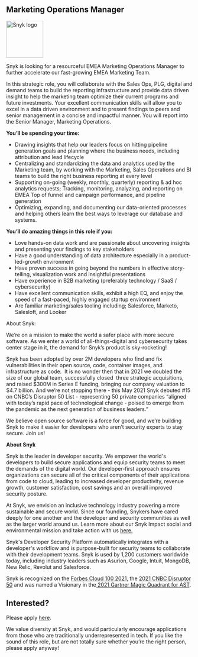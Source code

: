 Marketing Operations Manager 
---

<img src="https://res.cloudinary.com/snyk/image/upload/v1537345894/press-kit/brand/logo-black.png" width="100" alt="Snyk logo" />

<p><span style="font-weight: 400;">Snyk is looking for a resourceful EMEA Marketing Operations Manager to further accelerate our fast-growing EMEA Marketing Team.&nbsp;</span></p>
<p><span style="font-weight: 400;">In this strategic role, you will collaborate with the Sales Ops, PLG, digital and demand teams to build the reporting infrastructure and provide data driven insight to help the marketing team optimize their current programs and future investments. </span><span style="font-weight: 400;">Your excellent communication skills will allow you to excel in a data driven environment and to present findings to peers and senior management in a concise and impactful manner.&nbsp;</span><span style="font-weight: 400;">You will report into the Senior Manager, Marketing Operations.</span></p>
<p><strong>You’ll be spending your time:</strong></p>
<ul>
<li style="font-weight: 400;"><span style="font-weight: 400;">Drawing insights that help our leaders focus on hitting pipeline generation goals and planning where the business needs, including attribution and lead lifecycle&nbsp;</span></li>
<li style="font-weight: 400;"><span style="font-weight: 400;">Centralizing and standardizing the data and analytics used by the Marketing team, by working with the Marketing, Sales Operations and BI teams to build the right business reporting at every level</span></li>
<li style="font-weight: 400;"><span style="font-weight: 400;">Supporting on-going (weekly, monthly, quarterly) reporting &amp; ad hoc analytics requests; Tracking, monitoring, analyzing, and reporting on EMEA Top of funnel and campaign performance, and pipeline generation</span></li>
<li style="font-weight: 400;"><span style="font-weight: 400;">Optimizing, expanding, and documenting our data-oriented processes and helping others learn the best ways to leverage our database and systems.</span></li>
</ul>
<p><strong>You’ll do amazing things in this role if you:</strong></p>
<ul>
<li style="font-weight: 400;"><span style="font-weight: 400;">Love hands-on data work and are passionate about uncovering insights and presenting your findings to key stakeholders</span></li>
<li style="font-weight: 400;"><span style="font-weight: 400;">Have a good understanding of data architecture especially in a product-led-growth environment</span></li>
<li style="font-weight: 400;"><span style="font-weight: 400;">Have proven success in going beyond the numbers in effective story-telling, visualization work and insightful presentations</span></li>
<li style="font-weight: 400;"><span style="font-weight: 400;">Have experience in B2B marketing (preferably technology / SaaS / cybersecurity)</span></li>
<li style="font-weight: 400;"><span style="font-weight: 400;">Have excellent communication skills, exhibit a high EQ, and enjoy the speed of a fast-paced, highly engaged startup environment</span></li>
<li style="font-weight: 400;"><span style="font-weight: 400;">Are familiar marketing/sales tooling including; Salesforce, Marketo, Salesloft, and Looker</span></li>
</ul>
<p><span style="font-weight: 400;">About Snyk:&nbsp;</span></p>
<p><span style="font-weight: 400;">We’re on a mission to make the world a safer place with more secure software. As we enter a world of all-things-digital and cybersecurity takes center stage in it, the demand for Snyk’s product is sky-rocketing!&nbsp;&nbsp;</span></p>
<p><span style="font-weight: 400;">Snyk has been adopted by over 2M developers who find and fix vulnerabilities in their open source, code, container images, and infrastructure as code.&nbsp; It is no wonder then that in 2021 we doubled the size of our global team, successfully closed&nbsp; three strategic acquisitions, and raised $300M in Series E funding, bringing our company valuation to&nbsp; $4.7 billion. And we’re not stopping there - this May 2021 Snyk debuted #15 on CNBC’s Disruptor 50 List - representing 50 private companies “aligned with today’s rapid pace of technological change - poised to emerge from the pandemic as the next generation of business leaders.”&nbsp;</span></p>
<p><span style="font-weight: 400;">We believe open source software is a force for good, and we’re building Snyk to make it easier for developers who aren’t security experts to stay secure. Join us!</span></p><div class="content-conclusion"><p><strong>About Snyk</strong></p>
<p><span style="font-weight: 400;">Snyk is the leader in developer security. We empower the world's developers to build secure applications and equip security teams to meet the demands of the digital world. Our developer-first approach ensures organizations can secure all of the critical components of their applications from code to cloud, leading to increased developer productivity, revenue growth, customer satisfaction, cost savings and an overall improved security posture.&nbsp;</span></p>
<p><span style="font-weight: 400;">At Snyk, we envision an inclusive technology industry powering a more sustainable and secure world.</span> <span style="font-weight: 400;">Since our founding, Snykers have cared deeply for one another and the developer and security communities as well as the larger world around us. Learn more about our Snyk Impact social and environmental mission and take action with us </span><a href="https://snyk.io/about/snyk-impact/"><span style="font-weight: 400;">here.</span></a></p>
<p><span style="font-weight: 400;">Snyk's Developer Security Platform automatically integrates with a developer's workflow and is purpose-built for security teams to collaborate with their development teams. Snyk is used by 1,200 customers worldwide today, including industry leaders such as Asurion, Google, Intuit, MongoDB, New Relic, Revolut and Salesforce.</span></p>
<p><span style="font-weight: 400;">Snyk is recognized on the </span><a href="https://www.forbes.com/cloud100/#6f24b5ba5f94"><span style="font-weight: 400;">Forbes Cloud 100 2021</span></a><span style="font-weight: 400;">, the </span><a href="https://www.cnbc.com/2021/05/25/these-are-the-2021-cnbc-disruptor-50-companies.html"><span style="font-weight: 400;">2021 CNBC Disruptor 50</span></a><span style="font-weight: 400;"> and was named a Visionary in the</span><a href="https://snyk.io/blog/snyk-visionary-2021-gartner-magic-quadrant-for-ast/"><span style="font-weight: 400;"> 2021 Gartner Magic Quadrant for AST</span></a><span style="font-weight: 400;">.</span></p></div>

Interested?
---

Please apply [here](https://boards.greenhouse.io/snyk/jobs/6001008002#app).

We value diversity at Snyk, and would particularly encourage applications from those who are traditionally underrepresented in tech.
If you like the sound of this role, but are not totally sure whether you’re the right person, please apply anyway!

